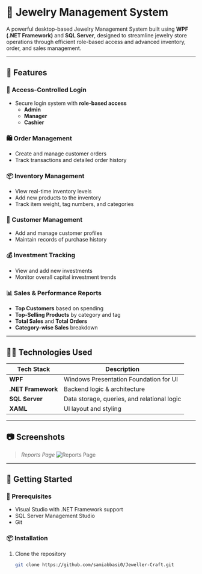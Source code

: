 # 💎 Jewelry Management System

A powerful desktop-based Jewelry Management System built using **WPF (.NET Framework)** and **SQL Server**, designed to streamline jewelry store operations through efficient role-based access and advanced inventory, order, and sales management.

---

## 🚀 Features

### 🔐 Access-Controlled Login
- Secure login system with **role-based access**
  - **Admin**
  - **Manager**
  - **Cashier**

### 🛍️ Order Management
- Create and manage customer orders
- Track transactions and detailed order history

### 📦 Inventory Management
- View real-time inventory levels
- Add new products to the inventory
- Track item weight, tag numbers, and categories

### 👥 Customer Management
- Add and manage customer profiles
- Maintain records of purchase history

### 💰 Investment Tracking
- View and add new investments
- Monitor overall capital investment trends

### 📊 Sales & Performance Reports
- **Top Customers** based on spending
- **Top-Selling Products** by category and tag
- **Total Sales** and **Total Orders**
- **Category-wise Sales** breakdown

---

## 🧑‍💻 Technologies Used

| Tech Stack | Description |
|------------|-------------|
| **WPF**    | Windows Presentation Foundation for UI |
| **.NET Framework** | Backend logic & architecture |
| **SQL Server** | Data storage, queries, and relational logic |
| **XAML** | UI layout and styling |

---

## 📷 Screenshots

> *Reports Page*
![Reports Page](https://github.com/user-attachments/assets/e04c959a-6c46-484c-8361-39fe86390bd2)

<p align="center">
</p>

---

## 🏁 Getting Started

### 🔧 Prerequisites
- Visual Studio with .NET Framework support
- SQL Server Management Studio
- Git

### 📦 Installation
1. Clone the repository  
   ```bash
   git clone https://github.com/samiabbasi0/Jeweller-Craft.git
